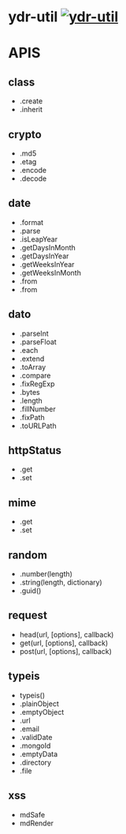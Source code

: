 # ydr-util [![ydr-util](https://img.shields.io/npm/v/ydr-util.svg?style=flat)](https://npmjs.org/package/ydr-util)

# APIS

## class
- .create
- .inherit


## crypto
- .md5
- .etag
- .encode
- .decode


## date
- .format
- .parse
- .isLeapYear
- .getDaysInMonth
- .getDaysInYear
- .getWeeksInYear
- .getWeeksInMonth
- .from
- .from


## dato
- .parseInt
- .parseFloat
- .each
- .extend
- .toArray
- .compare
- .fixRegExp
- .bytes
- .length
- .fillNumber
- .fixPath
- .toURLPath


## httpStatus
- .get
- .set


## mime
- .get
- .set


## random
- .number(length)
- .string(length, dictionary)
- .guid()


## request
- head(url, [options], callback)
- get(url, [options], callback)
- post(url, [options], callback)


## typeis
- typeis()
- .plainObject
- .emptyObject
- .url
- .email
- .validDate
- .mongoId
- .emptyData
- .directory
- .file


## xss
- mdSafe
- mdRender
